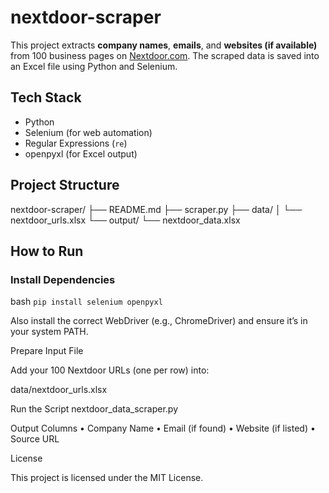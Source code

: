 # nextdoor-scraper

This project extracts **company names**, **emails**, and **websites (if available)** from 100 business pages on [Nextdoor.com](https://nextdoor.com). The scraped data is saved into an Excel file using Python and Selenium.

## Tech Stack

- Python  
- Selenium (for web automation)  
- Regular Expressions (`re`)  
- openpyxl (for Excel output)

## Project Structure

nextdoor-scraper/
├── README.md
├── scraper.py
├── data/
│   └── nextdoor_urls.xlsx
└── output/
└── nextdoor_data.xlsx

## How to Run

### Install Dependencies

bash ```pip install selenium openpyxl ```

Also install the correct WebDriver (e.g., ChromeDriver) and ensure it’s in your system PATH.

Prepare Input File

Add your 100 Nextdoor URLs (one per row) into:

data/nextdoor_urls.xlsx

Run the Script
nextdoor_data_scraper.py

Output Columns
	•	Company Name
	•	Email (if found)
	•	Website (if listed)
	•	Source URL

License

This project is licensed under the MIT License.


